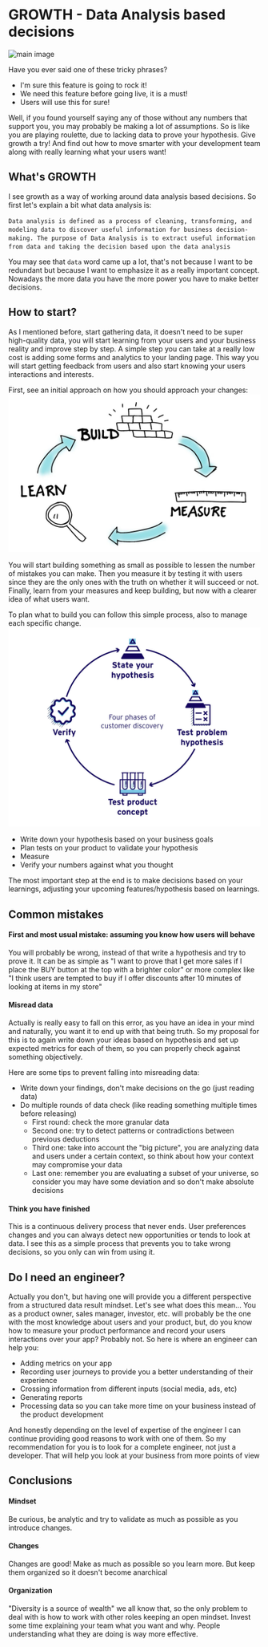 # **GROWTH - Data Analysis based decisions**

![main image](images/growth.jpg)

Have you ever said one of these tricky phrases?
  - I'm sure this feature is going to rock it!
  - We need this feature before going live, it is a must!
  - Users will use this for sure!

Well, if you found yourself saying any of those without any numbers that support you, you may probably be making a lot of assumptions.
So is like you are playing roulette, due to lacking data to prove your hypothesis.
Give growth a try! And find out how to move smarter with your development team along with really learning what your users want!

## What's GROWTH

I see growth as a way of working around data analysis based decisions. So first let's explain a bit what data analysis is:

`Data analysis is defined as a process of cleaning, transforming, and modeling data to discover useful information for business decision-making. The purpose of Data Analysis is to extract useful information from data and taking the decision based upon the data analysis`

You may see that `data` word came up a lot, that's not because I want to be redundant but because I want to emphasize it as a really important concept. Nowadays the more data you have the more power you have to make better decisions.


## How to start?

As I mentioned before, start gathering data, it doesn't need to be super high-quality data, you will start learning from your users and your business reality and improve step by step.
A simple step you can take at a really low cost is adding some forms and analytics to your landing page. This way you will start getting feedback from users and also start knowing your users interactions and interests.

First, see an initial approach on how you should approach your changes:
![build measure learn](images/build-measure-learn.jpg)

You will start building something as small as possible to lessen the number of mistakes you can make.
Then you measure it by testing it with users since they are the only ones with the truth on whether it will succeed or not.
Finally, learn from your measures and keep building, but now with a clearer idea of what users want.

To plan what to build you can follow this simple process, also to manage each specific change.
![hypothesis process](images/hypothesis.jpg)

  - Write down your hypothesis based on your business goals
  - Plan tests on your product to validate your hypothesis
  - Measure
  - Verify your numbers against what you thought

The most important step at the end is to make decisions based on your learnings, adjusting your upcoming features/hypothesis based on learnings.

## Common mistakes

#### First and most usual mistake: assuming you know how users will behave

You will probably be wrong, instead of that write a hypothesis and try to prove it. It can be as simple as "I want to prove that I get more sales if I place the BUY button at the top with a brighter color" or more complex like "I think users are tempted to buy if I offer discounts after 10 minutes of looking at items in my store"

#### Misread data

Actually is really easy to fall on this error, as you have an idea in your mind and naturally, you want it to end up with that being truth.
So my proposal for this is to again write down your ideas based on hypothesis and set up expected metrics for each of them, so you can properly check against something objectively.

Here are some tips to prevent falling into misreading data:
  - Write down your findings, don't make decisions on the go (just reading data)
  - Do multiple rounds of data check (like reading something multiple times before releasing)
    - First round: check the more granular data
    - Second one: try to detect patterns or contradictions between previous deductions
    - Third one: take into account the "big picture", you are analyzing data and users under a certain context, so think about how your context may compromise your data
    - Last one: remember you are evaluating a subset of your universe, so consider you may have some deviation and so don't make absolute decisions

#### Think you have finished

This is a continuous delivery process that never ends. User preferences changes and you can always detect new opportunities or tends to look at data.
I see this as a simple process that prevents you to take wrong decisions, so you only can win from using it.


## Do I need an engineer?

Actually you don't, but having one will provide you a different perspective from a structured data result mindset. Let's see what does this mean...
You as a product owner, sales manager, investor, etc. will probably be the one with the most knowledge about users and your product, but, do you know how to measure your product performance and record your users interactions over your app? Probably not.
So here is where an engineer can help you:
  - Adding metrics on your app
  - Recording user journeys to provide you a better understanding of their experience
  - Crossing information from different inputs (social media, ads, etc)
  - Generating reports
  - Processing data so you can take more time on your business instead of the product development

And honestly depending on the level of expertise of the engineer I can continue providing good reasons to work with one of them.
So my recommendation for you is to look for a complete engineer, not just a developer. That will help you look at your business from more points of view

## Conclusions

#### Mindset
Be curious, be analytic and try to validate as much as possible as you introduce changes.

#### Changes
Changes are good! Make as much as possible so you learn more. But keep them organized so it doesn't become anarchical

#### Organization
"Diversity is a source of wealth" we all know that, so the only problem to deal with is how to work with other roles keeping an open mindset.
Invest some time explaining your team what you want and why. People understanding what they are doing is way more effective.
